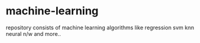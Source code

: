 # machine-learning
repository consists of machine learning algorithms like regression svm knn neural n/w and more..
